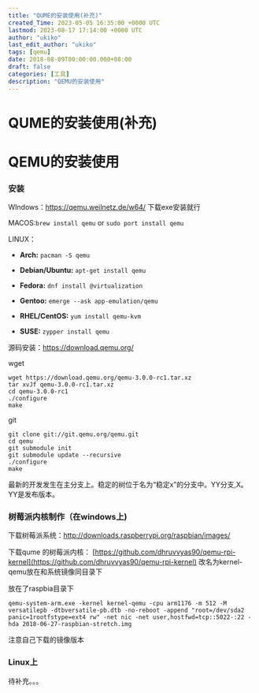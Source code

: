 ```yaml
---
title: "QUME的安装使用(补充)"
created_Time: 2023-05-05 16:35:00 +0000 UTC
lastmod: 2023-08-17 17:14:00 +0000 UTC
author: "ukiko"
last_edit_author: "ukiko"
tags: [qemu]
date: 2018-08-09T00:00:00.000+08:00
draft: false
categories: [工具]
description: "QEMU的安装使用"
---
```


# QUME的安装使用(补充)

# QEMU的安装使用

### 安装

WIndows：https://qemu.weilnetz.de/w64/ 下载exe安装就行

MACOS:`brew install qemu` or `sudo port install qemu`

LINUX：

- **Arch:** `pacman -S qemu`

- **Debian/Ubuntu:** `apt-get install qemu`

- **Fedora:** `dnf install @virtualization`

- **Gentoo:** `emerge --ask app-emulation/qemu`

- **RHEL/CentOS:** `yum install qemu-kvm`

- **SUSE:** `zypper install qemu`

源码安装：https://download.qemu.org/

wget

```plain text
wget https://download.qemu.org/qemu-3.0.0-rc1.tar.xz
tar xvJf qemu-3.0.0-rc1.tar.xz
cd qemu-3.0.0-rc1
./configure
make
```

git

```plain text
git clone git://git.qemu.org/qemu.git
cd qemu
git submodule init
git submodule update --recursive
./configure
make
```

最新的开发发生在主分支上。稳定的树位于名为“稳定x”的分支中。YY分支,X。YY是发布版本。

### 树莓派内核制作（在windows上)

下载树莓派系统：http://downloads.raspberrypi.org/raspbian/images/

下载qume 的树莓派内核： [https://github.com/dhruvvyas90/qemu-rpi-kernel](https://github.com/dhruvvyas90/qemu-rpi-kernel) 改名为kernel-qemu放在和系统镜像同目录下

放在了raspbia目录下

`qemu-system-arm.exe -kernel kernel-qemu -cpu arm1176 -m 512 -M versatilepb -dtbversatile-pb.dtb -no-reboot -append "root=/dev/sda2 panic=1rootfstype=ext4 rw" -net nic -net user,hostfwd=tcp::5022-:22 -hda 2018-06-27-raspbian-stretch.img`

注意自己下载的镜像版本

### Linux上

待补充。。。

